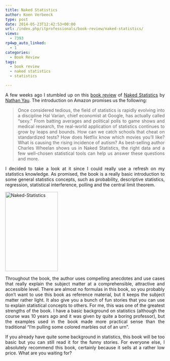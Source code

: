 ```yaml
---
title: Naked Statistics
author: Koen Verbeeck
type: post
date: 2014-05-23T12:42:53+00:00
url: /index.php/itprofessionals/book-review/naked-statistics/
views:
  - 7393
rp4wp_auto_linked:
  - 1
categories:
  - Book Review
tags:
  - book review
  - naked statistics
  - statistics

---
```

<p style="text-align: justify">
  A few weeks ago I stumbled up on this <a href="http://flowingdata.com/2014/05/08/naked-statistics/">book review</a> of <a href="http://www.amazon.com/dp/039334777X">Naked Statistics</a> by <a href="http://flowingdata.com/">Nathan Yau</a>. The introduction on Amazon promises us the following:
</p>

> <p style="text-align: justify">
>   Once considered tedious, the field of statistics is rapidly evolving into a discipline Hal Varian, chief economist at Google, has actually called “sexy.” From batting averages and political polls to game shows and medical research, the real-world application of statistics continues to grow by leaps and bounds. How can we catch schools that cheat on standardized tests? How does Netflix know which movies you’ll like? What is causing the rising incidence of autism? As best-selling author Charles Wheelan shows us in Naked Statistics, the right data and a few well-chosen statistical tools can help us answer these questions and more.
> </p>

<p style="text-align: justify">
  I decided to take a look at it since I could really use a refresh on my statistics knowledge. As promised, the book is a really basic introduction to some general statistics concepts, such as probability, descriptive statistics, regression, statistical interference, polling and the central limit theorem.
</p>

<p style="text-align: justify">
  <a href="http://amzn.to/1HvgVzV"><img class="alignnone wp-image-2641 size-full" src="/wp-content/uploads/2014/05/Naked-Statistics.jpg" alt="Naked-Statistics" width="166" height="250" /></a>
</p>

<p style="text-align: justify">
  Throughout the book, the author uses compelling anecdotes and use cases that really explain the subject matter at a comprehensible, attractive and accessible level. There are almost no formulas in this book, so you probably don’t want to use this book as reference material, but it keeps the subject matter rather light. It also give you a bunch of fun stories that you can use to explain statistical concepts to others. For me, this was one of the greatest strengths of the book. I have a basic background on statistics (although the course was 10 years ago and it was given by quite a boring professor), but the examples used in the book made more practical sense than the traditional “I’m pulling some colored marbles out of an urn”.
</p>

<p style="text-align: justify">
  If you already have quite some background in statistics, this book will be too basic but you can still read it for the funny stories. For everyone else, I absolutely recommend this book, certainly because it sells at a rather low price. What are you waiting for?
</p>